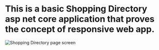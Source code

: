 # This is a basic Shopping Directory asp net core application that proves the concept of responsive web app.


![Shopping Directory page screen](https://github.com/ikemyle/Directory/blob/master/SHoppingDirectory.png?raw=true)

